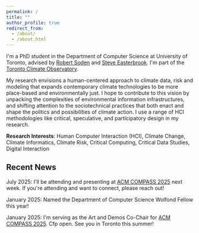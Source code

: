 ```yaml
---
permalink: /
title: ""
author_profile: true
redirect_from: 
  - /about/
  - /about.html
---
```


I'm a PhD student in the Department of Computer Science at University of Toronto, advised by [Robert Soden](http://robertsoden.io/) and [Steve Easterbrook](https://www.environment.utoronto.ca/people/directories/all-faculty/steve-easterbrook). I'm part of the [Toronto Climate Observatory](https://www.climateobservatory.ca/).

My research envisions a human-centered approach to climate data, risk and modeling that expands contemporary climate technologies to be more place-based and environmentally just. I hope to contribute to this vision by unpacking the complexities of environmental information infrastructures, and shifting attention to the sociotechnical practices that both enact and shape the politics and possibilities of climate action. I use a range of HCI methodologies like critical, speculative, and participatory design in my research. 

**Research Interests**: Human Computer Interaction (HCI), Climate Change, Climate Informatics, Climate Risk, Critical Computing, Critical Data Studies, Digital Interaction

## Recent News
July 2025: I'll be attending and presenting at [ACM COMPASS 2025](https://compass.acm.org/) next week. If you're attending and want to connect, please reach out!

January 2025: Named the Department of Computer Science Wolfond Fellow this year!

January 2025: I'm serving as the Art and Demos Co-Chair for [ACM COMPASS 2025](https://compass.acm.org/). Cfp open. See you in Toronto this summer!

